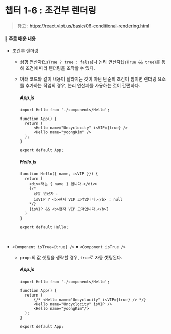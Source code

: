 # 챕터 1-6 : 조건부 렌더링

> 참고 : https://react.vlpt.us/basic/06-conditional-rendering.html

#### 📕 주로 배운 내용

- 조건부 렌더링

  - 삼항 연산자(`isTrue ? true : false`)나 논리 연산자(`isTrue && true`)를 통해 조건에 따라 렌더링을 조작할 수 있다.
  - 아래 코드와 같이 내용이 달라지는 것이 아닌 단순히 조건이 참이면 렌더링 요소를 추가하는 작업의 경우, 논리 연산자를 사용하는 것이 간편하다.

    ##### App.js

    ```
    import Hello from './components/Hello';

    function App() {
      return (
          <Hello name="Uncyclocity" isVIP={true} />
          <Hello name="yoongKim" />
      );
    }

    export default App;
    ```

    ##### Hello.js

    ```
    function Hello({ name, isVIP }}) {
      return (
        <div>저는 { name } 입니다.</div>
        {/*
          삼항 연산자 :
          isVIP ? <b>현재 VIP 고객입니다.</b> : null
        */}
        {isVIP && <b>현재 VIP 고객입니다.</b>}
      )
    }

    export default Hello;
    ```

  <br>

- `<Component isTrue={true} />` **=** `<Component isTrue />`

  - `props`의 값 셋팅을 생략할 경우, `true`로 자동 셋팅된다.

    ##### App.js

    ```
    import Hello from './components/Hello';

    function App() {
      return (
          {/* <Hello name="Uncyclocity" isVIP={true} /> */}
          <Hello name="Uncyclocity" isVIP />
          <Hello name="yoongKim"/>
      );
    }

    export default App;
    ```
